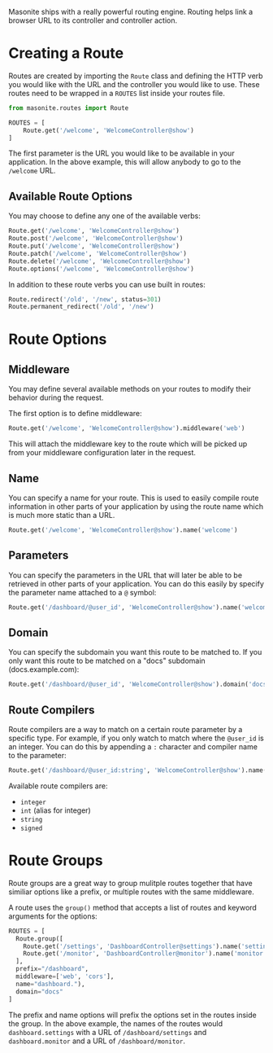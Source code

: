 Masonite ships with a really powerful routing engine. Routing helps link a browser URL to its controller and controller action.

# Creating a Route

Routes are created by importing the `Route` class and defining the HTTP verb you would like with the URL and the controller you would like to use. These routes need to be wrapped in a `ROUTES` list inside your routes file.

```python
from masonite.routes import Route

ROUTES = [
	Route.get('/welcome', 'WelcomeController@show')  
]
```

The first parameter is the URL you would like to be available in your application. In the above example, this will allow anybody to go to the `/welcome` URL.

## Available Route Options

You may choose to define any one of the available verbs:

```python
Route.get('/welcome', 'WelcomeController@show')
Route.post('/welcome', 'WelcomeController@show')
Route.put('/welcome', 'WelcomeController@show')
Route.patch('/welcome', 'WelcomeController@show')
Route.delete('/welcome', 'WelcomeController@show')
Route.options('/welcome', 'WelcomeController@show')
```

In addition to these route verbs you can use built in routes:

```python
Route.redirect('/old', '/new', status=301)
Route.permanent_redirect('/old', '/new')
```

# Route Options

## Middleware

You may define several available methods on your routes to modify their behavior during the request.

The first option is to define middleware:

```python
Route.get('/welcome', 'WelcomeController@show').middleware('web')
```

This will attach the middleware key to the route which will be picked up from your middleware configuration later in the request.

## Name

You can specify a name for your route. This is used to easily compile route information in other parts of your application by using the route name which is much more static than a URL.

```python
Route.get('/welcome', 'WelcomeController@show').name('welcome')
```

## Parameters

You can specify the parameters in the URL that will later be able to be retrieved in other parts of your application. You can do this easily by specify the parameter name attached to a `@` symbol:

```python
Route.get('/dashboard/@user_id', 'WelcomeController@show').name('welcome')
```

## Domain

You can specify the subdomain you want this route to be matched to. If you only want this route to be matched on a "docs" subdomain (docs.example.com):

```python
Route.get('/dashboard/@user_id', 'WelcomeController@show').domain('docs')
```

## Route Compilers

Route compilers are a way to match on a certain route parameter by a specific type. For example, if you only watch to match where the `@user_id` is an integer. You can do this by appending a `:` character and compiler name to the parameter:

```python
Route.get('/dashboard/@user_id:string', 'WelcomeController@show').name('welcome')
```

Available route compilers are:

* `integer`
* `int` (alias for integer)
* `string`
* `signed`

# Route Groups

Route groups are a great way to group mulitple routes together that have similiar options like a prefix, or multiple routes with the same middleware.

A route uses the `group()` method that accepts a list of routes and keyword arguments for the options:

```python
ROUTES = [
  Route.group([
    Route.get('/settings', 'DashboardController@settings').name('settings'),
    Route.get('/monitor', 'DashboardController@monitor').name('monitor'),
  ], 
  prefix="/dashboard",
  middleware=['web', 'cors'],
  name="dashboard."),
  domain="docs"
]
```

The prefix and name options will prefix the options set in the routes inside the group. In the above example, the names of the routes would `dashboard.settings` with a URL of `/dashboard/settings` and `dashboard.monitor` and a URL of `/dashboard/monitor`.

